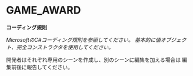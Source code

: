 # GAME_AWARD

**コーディング規則**

 *MicrosoftのC#コーディング規則を参照してください。*
 *基本的に値オブジェクト、完全コンストラクタを使用してください。*
 
 開発者はそれぞれ専用のシーンを作成し、別のシーンに編集を加える場合は
 編集前後に報告してください。
